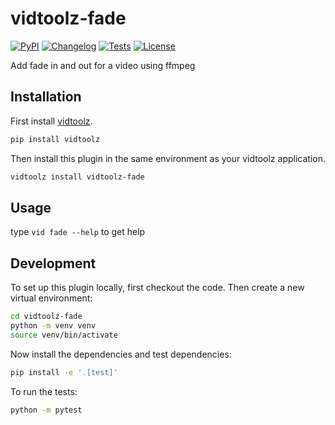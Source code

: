 # vidtoolz-fade

[![PyPI](https://img.shields.io/pypi/v/vidtoolz-fade.svg)](https://pypi.org/project/vidtoolz-fade/)
[![Changelog](https://img.shields.io/github/v/release/sukhbinder/vidtoolz-fade?include_prereleases&label=changelog)](https://github.com/sukhbinder/vidtoolz-fade/releases)
[![Tests](https://github.com/sukhbinder/vidtoolz-fade/workflows/Test/badge.svg)](https://github.com/sukhbinder/vidtoolz-fade/actions?query=workflow%3ATest)
[![License](https://img.shields.io/badge/license-Apache%202.0-blue.svg)](https://github.com/sukhbinder/vidtoolz-fade/blob/main/LICENSE)

Add fade in and out for a video using ffmpeg

## Installation

First install [vidtoolz](https://github.com/sukhbinder/vidtoolz).

```bash
pip install vidtoolz
```

Then install this plugin in the same environment as your vidtoolz application.

```bash
vidtoolz install vidtoolz-fade
```
## Usage

type ``vid fade --help`` to get help



## Development

To set up this plugin locally, first checkout the code. Then create a new virtual environment:
```bash
cd vidtoolz-fade
python -m venv venv
source venv/bin/activate
```
Now install the dependencies and test dependencies:
```bash
pip install -e '.[test]'
```
To run the tests:
```bash
python -m pytest
```
